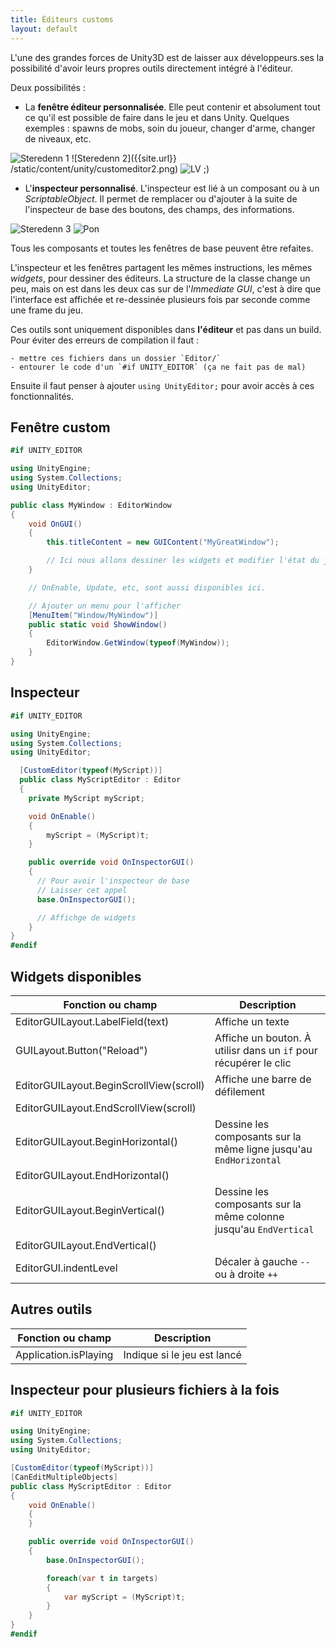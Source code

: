 ```yaml
---
title: Éditeurs customs
layout: default
---
```


L'une des grandes forces de Unity3D est de laisser aux développeurs.ses la possibilité d'avoir leurs propres outils directement intégré à l'éditeur.

Deux possibilités :

- La **fenêtre éditeur personnalisée**. Elle peut contenir et absolument tout ce qu'il est possible de faire dans le jeu et dans Unity. Quelques exemples : spawns de mobs, soin du joueur, changer d'arme, changer de niveaux, etc.

![Steredenn 1]({{site.url}}/static/content/unity/customeditor1.png)
![Steredenn 2]({{site.url}}
/static/content/unity/customeditor2.png)
![LV ;)]({{site.url}}/static/content/unity/customeditor5.png)

- L'**inspecteur personnalisé**. L'inspecteur est lié à un composant ou à un *ScriptableObject*. Il permet de remplacer ou d'ajouter à la suite de l'inspecteur de base des boutons, des champs, des informations.

![Steredenn 3]({{site.url}}/static/content/unity/customeditor3.png)
![Pon]({{site.url}}/static/content/unity/customeditor4.png)

Tous les composants et toutes les fenêtres de base peuvent être refaites.

L'inspecteur et les fenêtres partagent les mêmes instructions, les mêmes *widgets*, pour dessiner des éditeurs. La structure de la classe change un peu, mais on est dans les deux cas sur de l'*Immediate GUI*, c'est à dire que l'interface est affichée et re-dessinée plusieurs fois par seconde comme une frame du jeu.

Ces outils sont uniquement disponibles dans **l'éditeur** et pas dans un build. Pour éviter des erreurs de compilation il faut :

    - mettre ces fichiers dans un dossier `Editor/`
    - entourer le code d'un `#if UNITY_EDITOR` (ça ne fait pas de mal)

Ensuite il faut penser à ajouter `using UnityEditor;` pour avoir accès à ces fonctionnalités.

## Fenêtre custom

```csharp
#if UNITY_EDITOR

using UnityEngine;
using System.Collections;
using UnityEditor;

public class MyWindow : EditorWindow
{
    void OnGUI()
    {
        this.titleContent = new GUIContent("MyGreatWindow");

        // Ici nous allons dessiner les widgets et modifier l'état du jeu
    }

    // OnEnable, Update, etc, sont aussi disponibles ici.

    // Ajouter un menu pour l'afficher
    [MenuItem("Window/MyWindow")]
    public static void ShowWindow()
    {
        EditorWindow.GetWindow(typeof(MyWindow));
    }
}
```

## Inspecteur

```csharp
#if UNITY_EDITOR

using UnityEngine;
using System.Collections;
using UnityEditor;

  [CustomEditor(typeof(MyScript))]
  public class MyScriptEditor : Editor
  {
    private MyScript myScript;

    void OnEnable()
    {
        myScript = (MyScript)t;
    }

    public override void OnInspectorGUI()
    {
      // Pour avoir l'inspecteur de base
      // Laisser cet appel
      base.OnInspectorGUI();

      // Affichge de widgets
    }
}
#endif
```

## Widgets disponibles

| Fonction ou champ | Description | 
| ----------------- | ----------- |
| EditorGUILayout.LabelField(text) | Affiche un texte |
| GUILayout.Button("Reload") | Affiche un bouton. À utilisr dans un `if` pour récupérer le clic |
| EditorGUILayout.BeginScrollView(scroll) | Affiche une barre de défilement |
| EditorGUILayout.EndScrollView(scroll) |  |
| EditorGUILayout.BeginHorizontal() | Dessine les composants sur la même ligne jusqu'au `EndHorizontal` |
| EditorGUILayout.EndHorizontal() |  |
| EditorGUILayout.BeginVertical() | Dessine les composants sur la même colonne jusqu'au `EndVertical` |
| EditorGUILayout.EndVertical() |  |
| EditorGUI.indentLevel | Décaler à gauche `--` ou à droite `++` |

## Autres outils

| Fonction ou champ | Description | 
| ----------------- | ----------- |
| Application.isPlaying | Indique si le jeu est lancé |

## Inspecteur pour plusieurs fichiers à la fois

```csharp
#if UNITY_EDITOR

using UnityEngine;
using System.Collections;
using UnityEditor;

[CustomEditor(typeof(MyScript))]
[CanEditMultipleObjects]
public class MyScriptEditor : Editor
{
    void OnEnable()
    {
    }

    public override void OnInspectorGUI()
    {
        base.OnInspectorGUI();

        foreach(var t in targets)
        {
            var myScript = (MyScript)t;
        }
    }
}
#endif
```

